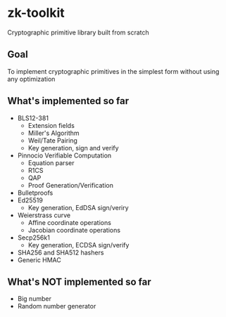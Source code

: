# zk-toolkit
Cryptographic primitive library built from scratch

## Goal
To implement cryptographic primitives in the simplest form without using any optimization

## What's implemented so far
- BLS12-381 
  - Extension fields
  - Miller's Algorithm
  - Weil/Tate Pairing
  - Key generation, sign and verify
- Pinnocio Verifiable Computation
  - Equation parser
  - R1CS
  - QAP
  - Proof Generation/Verification
- Bulletproofs
- Ed25519
  - Key generation, EdDSA sign/veriry
- Weierstrass curve
  - Affine coordinate operations
  - Jacobian coordinate operations
- Secp256k1
  - Key generation, ECDSA sign/verify
- SHA256 and SHA512 hashers
- Generic HMAC

## What's NOT implemented so far
- Big number
- Random number generator

